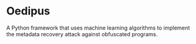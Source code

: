 # Oedipus
A Python framework that uses machine learning algorithms to implement the metadata recovery attack against obfuscated programs.
